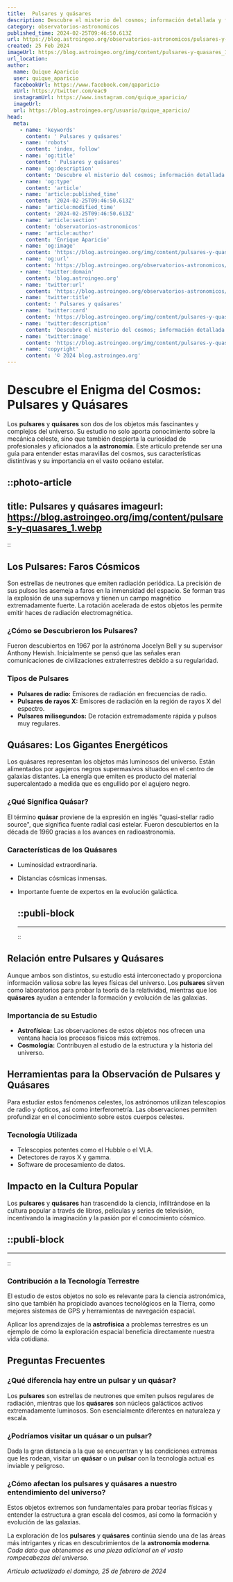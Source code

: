 ```yaml
---
title:  Pulsares y quásares
description: Descubre el misterio del cosmos; información detallada y fascinantes hechos sobre pulsares y quásares, los faros y motores del universo.
category: observatorios-astronomicos
published_time: 2024-02-25T09:46:50.613Z
url: https://blog.astroingeo.org/observatorios-astronomicos/pulsares-y-quasares
created: 25 Feb 2024
imageUrl: https://blog.astroingeo.org/img/content/pulsares-y-quasares_1.webp
url_location:
author:
  name: Quique Aparicio
  user: quique_aparicio
  facebookUrl: https://www.facebook.com/qaparicio
  xUrl: https://twitter.com/eac9
  instagramUrl: https://www.instagram.com/quique_aparicio/
  imageUrl: 
  url: https://blog.astroingeo.org/usuario/quique_aparicio/
head:
  meta:
    - name: 'keywords'
      content: ' Pulsares y quásares'
    - name: 'robots'
      content: 'index, follow'
    - name: 'og:title'
      content: ' Pulsares y quásares'
    - name: 'og:description'
      content: 'Descubre el misterio del cosmos; información detallada y fascinantes hechos sobre pulsares y quásares, los faros y motores del universo.'
    - name: 'og:type'
      content: 'article'
    - name: 'article:published_time'
      content: '2024-02-25T09:46:50.613Z'
    - name: 'article:modified_time'
      content: '2024-02-25T09:46:50.613Z'
    - name: 'article:section'
      content: 'observatorios-astronomicos'
    - name: 'article:author'
      content: 'Enrique Aparicio'
    - name: 'og:image'
      content: 'https://blog.astroingeo.org/img/content/pulsares-y-quasares_1.webp'
    - name: 'og:url'
      content: 'https://blog.astroingeo.org/observatorios-astronomicos/pulsares-y-quasares'
    - name: 'twitter:domain'
      content: 'blog.astroingeo.org'
    - name: 'twitter:url'
      content: 'https://blog.astroingeo.org/observatorios-astronomicos/pulsares-y-quasares'
    - name: 'twitter:title'
      content: ' Pulsares y quásares'
    - name: 'twitter:card'
      content: 'https://blog.astroingeo.org/img/content/pulsares-y-quasares_1.webp'
    - name: 'twitter:description'
      content: 'Descubre el misterio del cosmos; información detallada y fascinantes hechos sobre pulsares y quásares, los faros y motores del universo.'
    - name: 'twitter:image'
      content: 'https://blog.astroingeo.org/img/content/pulsares-y-quasares_1.webp'
    - name: 'copyright'
      content: '© 2024 blog.astroingeo.org'
---
```

# Descubre el Enigma del Cosmos: Pulsares y Quásares

Los **pulsares** y **quásares** son dos de los objetos más fascinantes y complejos del universo. Su estudio no solo aporta conocimiento sobre la mecánica celeste, sino que también despierta la curiosidad de profesionales y aficionados a la **astronomía**. Este artículo pretende ser una guía para entender estas maravillas del cosmos, sus características distintivas y su importancia en el vasto océano estelar.


::photo-article
---
title:  Pulsares y quásares
imageurl: https://blog.astroingeo.org/img/content/pulsares-y-quasares_1.webp
---
::


## Los Pulsares: Faros Cósmicos
Son estrellas de neutrones que emiten radiación periódica. La precisión de sus pulsos les asemeja a faros en la inmensidad del espacio. Se forman tras la explosión de una supernova y tienen un campo magnético extremadamente fuerte. La rotación acelerada de estos objetos les permite emitir haces de radiación electromagnética.

### ¿Cómo se Descubrieron los Pulsares?
Fueron descubiertos en 1967 por la astrónoma Jocelyn Bell y su supervisor Anthony Hewish. Inicialmente se pensó que las señales eran comunicaciones de civilizaciones extraterrestres debido a su regularidad.

### Tipos de Pulsares
- **Pulsares de radio:** Emisores de radiación en frecuencias de radio.
- **Pulsares de rayos X:** Emisores de radiación en la región de rayos X del espectro.
- **Pulsares milisegundos:** De rotación extremadamente rápida y pulsos muy regulares.

## Quásares: Los Gigantes Energéticos
Los quásares representan los objetos más luminosos del universo. Están alimentados por agujeros negros supermasivos situados en el centro de galaxias distantes. La energía que emiten es producto del material supercalentado a medida que es engullido por el agujero negro.

### ¿Qué Significa Quásar?
El término **quásar** proviene de la expresión en inglés "quasi-stellar radio source", que significa fuente radial casi estelar. Fueron descubiertos en la década de 1960 gracias a los avances en radioastronomía.

### Características de los Quásares
- Luminosidad extraordinaria.
- Distancias cósmicas inmensas.
- Importante fuente de expertos en la evolución galáctica.


  ::publi-block
  ---
  ---
  ::
  
  
## Relación entre Pulsares y Quásares
Aunque ambos son distintos, su estudio está interconectado y proporciona información valiosa sobre las leyes físicas del universo. Los **pulsares** sirven como laboratorios para probar la teoría de la relatividad, mientras que los **quásares** ayudan a entender la formación y evolución de las galaxias.

### Importancia de su Estudio
- **Astrofísica:** Las observaciones de estos objetos nos ofrecen una ventana hacia los procesos físicos más extremos.
- **Cosmología:** Contribuyen al estudio de la estructura y la historia del universo.

## Herramientas para la Observación de Pulsares y Quásares
Para estudiar estos fenómenos celestes, los astrónomos utilizan telescopios de radio y ópticos, así como interferometría. Las observaciones permiten profundizar en el conocimiento sobre estos cuerpos celestes.

### Tecnología Utilizada
- Telescopios potentes como el Hubble o el VLA.
- Detectores de rayos X y gamma.
- Software de procesamiento de datos.

## Impacto en la Cultura Popular
Los **pulsares** y **quásares** han trascendido la ciencia, infiltrándose en la cultura popular a través de libros, películas y series de televisión, incentivando la imaginación y la pasión por el conocimiento cósmico.


  ::publi-block
  ---
  ---
  ::
  
  
### Contribución a la Tecnología Terrestre
El estudio de estos objetos no solo es relevante para la ciencia astronómica, sino que también ha propiciado avances tecnológicos en la Tierra, como mejores sistemas de GPS y herramientas de navegación espacial.

Aplicar los aprendizajes de la **astrofísica** a problemas terrestres es un ejemplo de cómo la exploración espacial beneficia directamente nuestra vida cotidiana. 

## Preguntas Frecuentes

### ¿Qué diferencia hay entre un pulsar y un quásar?
Los **pulsares** son estrellas de neutrones que emiten pulsos regulares de radiación, mientras que los **quásares** son núcleos galácticos activos extremadamente luminosos. Son esencialmente diferentes en naturaleza y escala.

### ¿Podríamos visitar un quásar o un pulsar?
Dada la gran distancia a la que se encuentran y las condiciones extremas que les rodean, visitar un **quásar** o un **pulsar** con la tecnología actual es inviable y peligroso.

### ¿Cómo afectan los pulsares y quásares a nuestro entendimiento del universo?
Estos objetos extremos son fundamentales para probar teorías físicas y entender la estructura a gran escala del cosmos, así como la formación y evolución de las galaxias.

La exploración de los **pulsares** y **quásares** continúa siendo una de las áreas más intrigantes y ricas en descubrimientos de la **astronomía moderna**. *Cada dato que obtenemos es una pieza adicional en el vasto rompecabezas del universo.*

_Artículo actualizado el domingo, 25 de febrero de 2024_